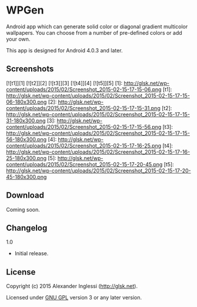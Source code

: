 # WPGen
Android app which can generate solid color or diagonal gradient multicolor wallpapers. You can choose from a number of pre-defined colors or add your own.

This app is designed for Android 4.0.3 and later.

## Screenshots

[![t1]][1] [![t2]][2] [![t3]][3] [![t4]][4] [![t5]][5]
[1]: http://glsk.net/wp-content/uploads/2015/02/Screenshot_2015-02-15-17-15-06.png
[t1]: http://glsk.net/wp-content/uploads/2015/02/Screenshot_2015-02-15-17-15-06-180x300.png
[2]: http://glsk.net/wp-content/uploads/2015/02/Screenshot_2015-02-15-17-15-31.png
[t2]: http://glsk.net/wp-content/uploads/2015/02/Screenshot_2015-02-15-17-15-31-180x300.png
[3]: http://glsk.net/wp-content/uploads/2015/02/Screenshot_2015-02-15-17-15-56.png
[t3]: http://glsk.net/wp-content/uploads/2015/02/Screenshot_2015-02-15-17-15-56-180x300.png
[4]: http://glsk.net/wp-content/uploads/2015/02/Screenshot_2015-02-15-17-16-25.png
[t4]: http://glsk.net/wp-content/uploads/2015/02/Screenshot_2015-02-15-17-16-25-180x300.png
[5]: http://glsk.net/wp-content/uploads/2015/02/Screenshot_2015-02-15-17-20-45.png
[t5]: http://glsk.net/wp-content/uploads/2015/02/Screenshot_2015-02-15-17-20-45-180x300.png

## Download

Coming soon.

## Changelog

1.0

 * Initial release.
 
 ## License

Copyright (c) 2015 Alexander Inglessi (http://glsk.net).

Licensed under [GNU GPL](http://www.gnu.org/licenses/gpl.html) version 3 or any later version.
